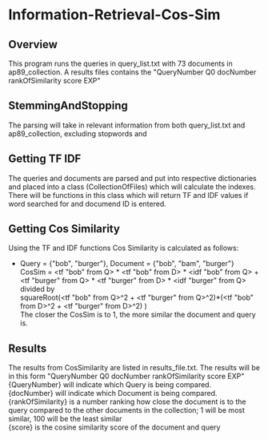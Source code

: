 # Information-Retrieval-Cos-Sim
## Overview
This program runs the queries in query_list.txt with 73 documents in ap89_collection. A results files contains the 
"QueryNumber Q0 docNumber rankOfSimilarity score EXP"
## StemmingAndStopping
The parsing will take in relevant information from both query_list.txt and ap89_collection, excluding stopwords and 
## Getting TF IDF
The queries and documents are parsed and put into respective dictionaries and placed into a class (CollectionOfFiles) which
will calculate the indexes. There will be functions in this class which will return TF and IDF values if word searched for
and documend ID is entered.
## Getting Cos Similarity
Using the TF and IDF functions Cos Similarity is calculated as follows:</br>
* Query = {"bob", "burger"}, Document = {"bob", "bam", "burger"} </br>
CosSim = <tf "bob" from Q> * <tf "bob" from D> * <idf "bob" from Q> + <tf "burger" from Q> * <tf "burger" from D> * <idf "burger" from Q> </br>
divided by </br>
squareRoot(<tf "bob" from Q>^2 + <tf "burger" from Q>^2)*(<tf "bob" from D>^2 + <tf "burger" from D>^2) ) </br>
  The closer the CosSim is to 1, the more similar the document and query is.
## Results
The results from CosSimilarity are listed in results_file.txt. The results will be in this form "QueryNumber Q0 docNumber rankOfSimilarity score EXP" </br>
  {QueryNumber} will indicate which Query is being compared. </br>
  {docNumber} will indicate which Document is being compared. </br>
  {rankOfSimilarity} is a number ranking how close the document is to the query compared to the other documents in the
    collection; 1 will be most similar, 100 will be the least similar </br>
  {score} is the cosine similarity score of the document and query </br>
